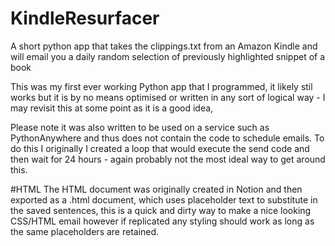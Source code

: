 # KindleResurfacer
A short python app that takes the clippings.txt from an Amazon Kindle and will email you a daily random selection of previously highlighted snippet of a book

This was my first ever working Python app that I programmed, it likely stil works but it is by no means optimised or written in any sort of logical way - I may revisit this at some point as it is a good idea, 

Please note it was also written to be used on a service such as PythonAnywhere and thus does not contain the code to schedule emails. To do this I originally I created a loop that would execute the send code and then wait for 24 hours - again probably not the most ideal way to get around this. 

#HTML
The HTML document was originally created in Notion and then exported as a .html document, which uses placeholder text to substitute in the saved sentences, this is a quick and dirty way to make a nice looking CSS/HTML email however if replicated any styling should work as long as the same placeholders are retained.
